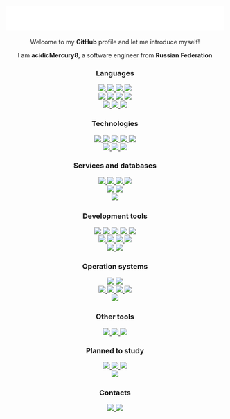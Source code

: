 <div align="center">
  <img src="./greetings.svg" alt="Greetings" />
</div>

<div align="center">

Welcome to my __GitHub__ profile and let me introduce myself!

I am __acidicMercury8__, a software engineer from __Russian Federation__

</div>

<h3 align="center">Languages</h3>

<div align="center">
  <a href="https://learn.microsoft.com/en-us/dotnet/csharp/">
    <img src="https://img.shields.io/badge/C%23_-%23239120.svg?&style=flat&logo=c%20sharp&logoColor=white" />
  </a>
  <a href="https://learn.microsoft.com/en-us/dotnet/visual-basic/">
    <img src="https://img.shields.io/badge/Visual_Basic-%23512BD4.svg?&style=flat&logo=dotnet&logoColor=white" />
  </a>
  <a href="https://isocpp.org/">
    <img src="https://img.shields.io/badge/C%2B%2B-%2300599C.svg?&style=flat&logo=c%2B%2B&logoColor=white" />
  </a>
  <a href="https://www.open-std.org/jtc1/sc22/wg14/">
    <img src="https://img.shields.io/badge/C-%23A8B9CC.svg?&style=flat&logo=c&logoColor=black" />
  </a>
</div>

<div align="center">
  <a href="https://www.lua.org/">
    <img src="https://img.shields.io/badge/Lua-%232C2D72.svg?&style=flat&logo=lua&logoColor=white" />
  </a>
  <a href="https://learn.microsoft.com/en-us/powershell/">
    <img src="https://img.shields.io/badge/PowerShell-%235391FE.svg?&style=flat&logo=powershell&logoColor=white" />
  </a>
  <a href="https://www.gnu.org/software/bash/">
    <img src="https://img.shields.io/badge/Bash-%234EAA25.svg?&style=flat&logo=gnu%20bash&logoColor=white" />
  </a>
  <a href="https://learn.microsoft.com/en-us/windows/console/">
    <img src="https://img.shields.io/badge/Windows%20Console-%234D4D4D.svg?&style=flat&logo=windows%20terminal&logoColor=white" />
  </a>
</div>

<div align="center">
  <a href="https://learn.microsoft.com/en-us/dotnet/desktop/wpf/xaml/">
    <img src="https://img.shields.io/badge/XAML-%230C54C2.svg?&style=flat&logo=xaml&logoColor=white" />
  </a>
  <a href="https://www.json.org/json-en.html">
    <img src="https://img.shields.io/badge/JSON-%23000000.svg?&style=flat&logo=json&logoColor=white" />
  </a>
  <a href="https://daringfireball.net/projects/markdown/">
    <img src="https://img.shields.io/badge/Markdown-%23000000.svg?&style=flat&logo=markdown&logoColor=white" />
  </a>
</div>

<h3 align="center">Technologies</h3>

<div align="center">
  <a href="https://learn.microsoft.com/en-us/dotnet/">
    <img src="https://img.shields.io/badge/.NET-%23512BD4.svg?&style=flat&logo=dotnet&logoColor=white" />
  </a>
  <a href="https://learn.microsoft.com/en-us/dotnet/desktop/winforms/">
    <img src="https://img.shields.io/badge/Windows_Forms-%23512BD4.svg?&style=flat&logo=dotnet&logoColor=white" />
  </a>
  <a href="https://learn.microsoft.com/en-us/dotnet/desktop/wpf/">
    <img src="https://img.shields.io/badge/WPF-%23512BD4.svg?&style=flat&logo=dotnet&logoColor=white" />
  </a>
  <a href="https://swagger.io/">
    <img src="https://img.shields.io/badge/Swagger-%2385EA2D.svg?&style=flat&logo=swagger&logoColor=black" />
  </a>
  <a href="https://nodejs.org/en/">
    <img src="https://img.shields.io/badge/Node.js-%23339933.svg?&style=flat&logo=node.js&logoColor=white" />
  </a>
</div>

<div align="center">
  <a href="https://www.docker.com/">
    <img src="https://img.shields.io/badge/Docker-%232496ED.svg?&style=flat&logo=docker&logoColor=white" />
  </a>
  <a href="https://kubernetes.io/">
    <img src="https://img.shields.io/badge/Kubernetes-%23326CE5.svg?&style=flat&logo=kubernetes&logoColor=white" />
  </a>
  <a href="https://helm.sh/">
    <img src="https://img.shields.io/badge/Helm-%230F1689.svg?&style=flat&logo=helm&logoColor=white" />
  </a>
</div>

<h3 align="center">Services and databases</h3>

<div align="center">
  <a href="https://github.com/">
    <img src="https://img.shields.io/badge/GitHub-%23181717.svg?&style=flat&logo=github&logoColor=white" />
  </a>
  <a href="https://gitlab.com/">
    <img src="https://img.shields.io/badge/GitLab-%23FCA121.svg?&style=flat&logo=gitlab&logoColor=black" />
  </a>
  <a href="https://bitbucket.org/">
    <img src="https://img.shields.io/badge/Bitbucket-%230052CC.svg?&style=flat&logo=bitbucket&logoColor=white" />
  </a>
  <a href="https://gitea.io/">
    <img src="https://img.shields.io/badge/Gitea-%23609926.svg?&style=flat&logo=gitea&logoColor=white" />
  </a>
</div>

<div align="center">
  <a href="https://learn.microsoft.com/en-us/sql/">
    <img src="https://img.shields.io/badge/Microsoft%20SQL%20Server-%23CC2927.svg?&style=flat&logo=microsoft%20sql%20server&logoColor=white" />
  </a>
  <a href="https://www.sqlite.org/">
    <img src="https://img.shields.io/badge/SQLite-%23003B57.svg?&style=flat&logo=sqlite&logoColor=white" />
  </a>
</div>

<div align="center">
  <a href="https://github.com/features/actions/">
    <img src="https://img.shields.io/badge/GitHub%20Actions-%232088FF.svg?&style=flat&logo=github%20actions&logoColor=white" />
  </a>
</div>

<h3 align="center">Development tools</h3>

<div align="center">
  <a href="https://git-scm.com/">
    <img src="https://img.shields.io/badge/Git-%23F05032.svg?&style=flat&logo=git&logoColor=white" />
  </a>
  <a href="https://git-lfs.github.com/">
    <img src="https://img.shields.io/badge/Git%20LFS-%23F64935.svg?&style=flat&logo=git%20lfs&logoColor=white" />
  </a>
  <a href="https://www.mercurial-scm.org/">
    <img src="https://img.shields.io/badge/Mercurial-%23999999.svg?&style=flat&logo=git&logoColor=white" />
  </a>
  <a href="https://subversion.apache.org/">
    <img src="https://img.shields.io/badge/Subversion-%23809CC9.svg?&style=flat&logo=subversion&logoColor=white" />
  </a>
  <a href="https://www.fossil-scm.org/">
    <img src="https://img.shields.io/badge/Fossil-%23548294.svg?&style=flat&logo=fossil%20scm&logoColor=white" />
  </a>
</div>

<div align="center">
  <a href="https://visualstudio.microsoft.com/">
    <img src="https://img.shields.io/badge/Visual%20Studio-%235C2D91.svg?&style=flat&logo=visual%20studio&logoColor=white" />
  </a>
  <a href="https://code.visualstudio.com/">
    <img src="https://img.shields.io/badge/Visual%20Studio%20Code-%23007ACC.svg?&style=flat&logo=visual%20studio%20code&logoColor=white" />
  </a>
  <a href="https://www.jetbrains.com/rider/">
    <img src="https://img.shields.io/badge/Rider-%23000000.svg?&style=flat&logo=rider&logoColor=white" />
  </a href>
  <a href="https://www.nuget.org/">
    <img src="https://img.shields.io/badge/NuGet-%23004880.svg?&style=flat&logo=nuget&logoColor=white" />
  </a>
</div>

<div align="center">
  <a href="https://www.postman.com/">
    <img src="https://img.shields.io/badge/Postman-%23FF6C37.svg?&style=flat&logo=postman&logoColor=white" />
  </a>
  <a href="https://developer.android.com/studio/">
    <img src="https://img.shields.io/badge/Android%20Studio-%233DDC84.svg?&style=flat&logo=android%20studio&logoColor=black" />
  </a>
</div>

<h3 align="center">Operation systems</h3>

<div align="center">
  <a href="https://en.wikipedia.org/wiki/Windows_10">
    <img src="https://img.shields.io/badge/Windows_10-%230078D6.svg?&style=flat&logo=windows&logoColor=white" />
  </a>
  <a href="https://en.wikipedia.org/wiki/Windows_XP">
    <img src="https://img.shields.io/badge/Windows%20XP-%23003399.svg?&style=flat&logo=windows%20xp&logoColor=white" />
  </a>
</div>

<div align="center">
  <a href="https://www.gnu.org/">
    <img src="https://img.shields.io/badge/GNU-%23A42E2B.svg?&style=flat&logo=gnu&logoColor=white" />
  </a>
  <a href="https://kernel.org/">
    <img src="https://img.shields.io/badge/Linux-%23FCC624.svg?&style=flat&logo=linux&logoColor=black" />
  </a>
  <a href="https://ubuntu.com/">
    <img src="https://img.shields.io/badge/Ubuntu-%23E95420.svg?&style=flat&logo=ubuntu&logoColor=white" />
  </a>
  <a href="https://manjaro.org/">
    <img src="https://img.shields.io/badge/Manjaro-%2335BF5C.svg?&style=flat&logo=manjaro&logoColor=white" />
  </a>
</div>

<div align="center">
  <a href="https://www.android.com/intl/en_us/">
    <img src="https://img.shields.io/badge/Android-%233DDC84.svg?&style=flat&logo=android&logoColor=black" />
  </a>
</div>

<h3 align="center">Other tools</h3>

<div align="center">
  <a href="https://www.mozilla.org/en-US/firefox/">
    <img src="https://img.shields.io/badge/Firefox-%23FF7139.svg?&style=flat&logo=firefox%20browser&logoColor=white" />
  </a>
  <a href="https://darkreader.org/">
    <img src="https://img.shields.io/badge/Dark%20Reader-%23141E24.svg?&style=flat&logo=dark%20reader&logoColor=white" />
  </a>
  <a href="https://www.virtualbox.org/">
    <img src="https://img.shields.io/badge/VirtualBox-%23183A61.svg?&style=flat&logo=virtualbox&logoColor=white" />
  </a>
</div>

<h3 align="center">Planned to study</h3>

<div align="center">
  <a href="https://learn.microsoft.com/en-us/xamarin/">
    <img src="https://img.shields.io/badge/Xamarin-%233498DB.svg?&style=flat&logo=xamarin&logoColor=white" />
  </a>
  <a href="https://learn.microsoft.com/en-us/dotnet/maui/">
    <img src="https://img.shields.io/badge/.NET_MAUI-%233498DB.svg?&style=flat&logo=xamarin&logoColor=white" />
  </a>
  <a href="https://www.haskell.org/">
    <img src="https://img.shields.io/badge/Haskell-%235D4F85.svg?&style=flat&logo=haskell&logoColor=white" />
  </a>
</div>

<div align="center">
  <a href="https://www.drone.io/">
    <img src="https://img.shields.io/badge/Drone-%23212121.svg?&style=flat&logo=drone&logoColor=white" />
  </a>
</div>

<h3 align="center">Contacts</h3>

<div align="center">
  <a href="mailto:acidicmercury8@outlook.com">
    <img src="https://img.shields.io/badge/Microsoft%20Outlook-%230078D4.svg?&style=flat&logo=microsoft%20outlook&logoColor=white" />
  </a>
  <a href="https://t.me/acidicMercury8">
    <img src="https://img.shields.io/badge/Telegram-%2326A5E4.svg?&style=flat&logo=telegram&logoColor=white" />
  </a>
</div>
